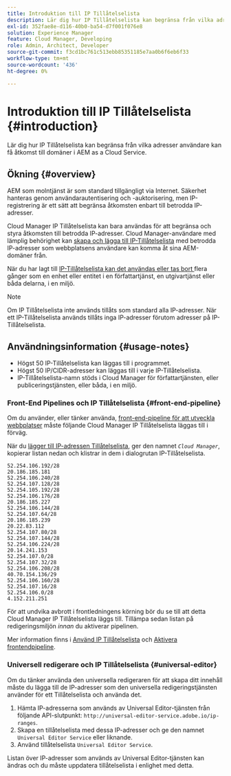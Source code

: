 ```yaml
---
title: Introduktion till IP Tillåtelselista
description: Lär dig hur IP Tillåtelselista kan begränsa från vilka adresser användare kan få åtkomst till domäner i AEM as a Cloud Service.
exl-id: 352fae8e-d116-40b0-ba54-d7f001f076e8
solution: Experience Manager
feature: Cloud Manager, Developing
role: Admin, Architect, Developer
source-git-commit: f3cd1bc761c513ebb85351185e7aa0b6f6eb6f33
workflow-type: tm+mt
source-wordcount: '436'
ht-degree: 0%

---
```



# Introduktion till IP Tillåtelselista {#introduction}

Lär dig hur IP Tillåtelselista kan begränsa från vilka adresser användare kan få åtkomst till domäner i AEM as a Cloud Service.

<!-- Alexandru: contextual help links are broken, temporarily comminting this out until they,re fixed.

>[!CONTEXTUALHELP]
>id="aemcloud_golive_ipallowlist"
>title="Manage IP Allow Lists"
>abstract="AEM as a Cloud Service is accessible by way of the Internet and is secured through user authentication and authorization. Cloud Manager's IP Allow Lists can be used to limit and control access only to trusted IP addresses. Cloud Manager users with appropriate permissions can create allowlists of trusted IP addresses from which their site's users can access their AEM domains."
>additional-url="https://experienceleague.adobe.com/en/docs/experience-manager-cloud-service/content/implementing/using-cloud-manager/ip-allow-lists/add-ip-allow-lists" text="Add an IP Allow List"
>additional-url="https://experienceleague.adobe.com/en/docs/experience-manager-cloud-service/content/implementing/using-cloud-manager/ip-allow-lists/managing-ip-allow-lists" text="View and update an IP Allow List"

-->

## Ökning {#overview}

AEM som molntjänst är som standard tillgängligt via Internet. Säkerhet hanteras genom användarautentisering och -auktorisering, men IP-registrering är ett sätt att begränsa åtkomsten enbart till betrodda IP-adresser.

Cloud Manager IP Tillåtelselista kan bara användas för att begränsa och styra åtkomsten till betrodda IP-adresser. Cloud Manager-användare med lämplig behörighet kan [skapa och lägga till IP-Tillåtelselista](/help/implementing/cloud-manager/ip-allow-lists/add-ip-allow-lists.md) med betrodda IP-adresser som webbplatsens användare kan komma åt sina AEM-domäner från.

När du har lagt till [IP-Tillåtelselista kan det användas eller tas bort ](/help/implementing/cloud-manager/ip-allow-lists/apply-allow-list.md) flera gånger som en enhet eller entitet i en författartjänst, en utgivartjänst eller båda delarna, i en miljö.

>[!NOTE]
>
>Om IP Tillåtelselista inte används tillåts som standard alla IP-adresser. När ett IP-Tillåtelselista används tillåts inga IP-adresser förutom adresser på IP-Tillåtelselista.

## Användningsinformation {#usage-notes}

* Högst 50 IP-Tillåtelselista kan läggas till i programmet.
* Högst 50 IP/CIDR-adresser kan läggas till i varje IP-Tillåtelselista.
* IP-Tillåtelselista-namn stöds i Cloud Manager för författartjänsten, eller publiceringstjänsten, eller båda, i en miljö.

### Front-End Pipelines och IP Tillåtelselista {#front-end-pipeline}

Om du använder, eller tänker använda, [front-end-pipeline för att utveckla webbplatser](/help/implementing/developing/introduction/developing-with-front-end-pipelines.md) måste följande Cloud Manager IP Tillåtelselista läggas till i förväg.

När du [lägger till IP-adressen Tillåtelselista](/help/implementing/cloud-manager/ip-allow-lists/add-ip-allow-lists.md#add-cm-allowlist), ger den namnet *`Cloud Manager`*, kopierar listan nedan och klistrar in dem i dialogrutan IP-Tillåtelselista.

```text
52.254.106.192/28
20.186.185.181
52.254.106.240/28
52.254.107.128/28
52.254.105.192/28
52.254.106.176/28
20.186.185.227
52.254.106.144/28
52.254.107.64/28
20.186.185.239
20.22.83.112
52.254.107.80/28
52.254.107.144/28
52.254.106.224/28
20.14.241.153
52.254.107.0/28
52.254.107.32/28
52.254.106.208/28
40.70.154.136/29
52.254.106.160/28
52.254.107.16/28
52.254.106.0/28
4.152.211.251
```

För att undvika avbrott i frontledningens körning bör du se till att detta Cloud Manager IP Tillåtelselista läggs till. Tillämpa sedan listan på redigeringsmiljön *innan* du aktiverar pipelinen.

Mer information finns i [Använd IP Tillåtelselista](/help/implementing/cloud-manager/ip-allow-lists/apply-allow-list.md) och [Aktivera frontendpipeline](/help/sites-cloud/administering/site-creation/enable-front-end-pipeline.md).

### Universell redigerare och IP Tillåtelselista {#universal-editor}

Om du tänker använda den universella redigeraren för att skapa ditt innehåll måste du lägga till de IP-adresser som den universella redigeringstjänsten använder för ett Tillåtelselista och använda det.

1. Hämta IP-adresserna som används av Universal Editor-tjänsten från följande API-slutpunkt: `http://universal-editor-service.adobe.io/ip-ranges`.
1. Skapa en tillåtelselista med dessa IP-adresser och ge den namnet `Universal Editor Service` eller liknande.
1. Använd tillåtelselista `Universal Editor Service`.

Listan över IP-adresser som används av Universal Editor-tjänsten kan ändras och du måste uppdatera tillåtelselista i enlighet med detta.
